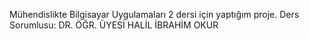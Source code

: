 Mühendislikte Bilgisayar Uygulamaları 2 dersi için yaptığım proje.
Ders Sorumlusu:
DR. ÖĞR. ÜYESİ HALİL İBRAHİM OKUR
